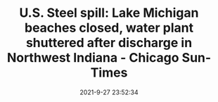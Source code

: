 ---
"title": "U.S. Steel spill: Lake Michigan beaches closed, water plant shuttered after discharge in Northwest Indiana - Chicago Sun-Times"
"date": "2021-9-27 23:52:34"
"feed_name": "GOOGLENEWSINDUSTRIAL"
"feed_website": "https://news.google.com/search?q=industrial%2Bincident&hl=en-US&gl=US&ceid=US:en"
"feed_rss": "https://news.google.com/rss/search?q=industrial%2Bincident&hl=en-US&gl=US&ceid=US:en"
"link": "https://chicago.suntimes.com/2021/9/27/22697021/lake-michigan-beaches-water-plant-u-s-steel-spill-portage-northwest-indiana"
"file": "_posts/2021-1-1-e84b76b728157b2171f82b12574d4d4f68fbc666.md"
"accident": "1"
"drilling": "1"
"dead": "0"
"injured": "0"
"where": "unknown site"
"place": "unknown place"
---